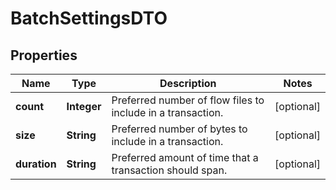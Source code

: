 

# BatchSettingsDTO

## Properties

Name | Type | Description | Notes
------------ | ------------- | ------------- | -------------
**count** | **Integer** | Preferred number of flow files to include in a transaction. |  [optional]
**size** | **String** | Preferred number of bytes to include in a transaction. |  [optional]
**duration** | **String** | Preferred amount of time that a transaction should span. |  [optional]



